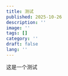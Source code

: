 ```yaml
---
title: 测试
published: 2025-10-26
description: ''
image: ''
tags: []
category: ''
draft: false 
lang: ''
---
```

这是一个测试